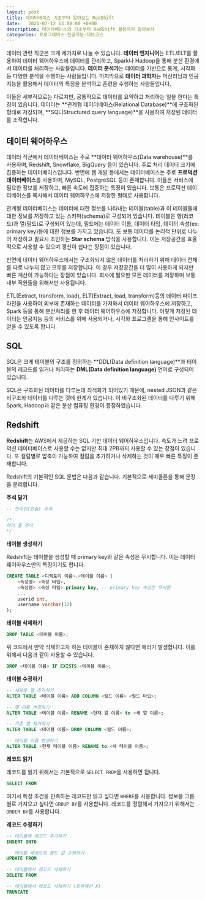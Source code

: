 ```yaml
---
layout: post
title: 데이터베이스 기초부터 알아보는 RedShift
date:   2021-07-12 13:00:00 +0900
description: 데이터베이스의 기초부터 RedShift 활용까지 알아보자 
categories: 프로그래머스-인공지능-데브코스
---
```


데이터 관련 직군은 크게 세가지로 나눌 수 있습니다. **데이터 엔지니어**는 ETL/ELT를 활용하여 데이터 웨어하우스에 데이터를 관리하고, Spark나 Hadoop을 통해 분산 환경에서 데이터를 처리하는 사람들입니다. **데이터 분석가**는 데이터를 기반으로 통계, 시각화 등 다양한 분석을 수행하는 사람들입니다. 마지막으로 **데이터 과학자**는 머신러닝과 인공지능을 활용해서 데이터의 특징을 분석하고 훈련을 수행하는 사람들입니다.

이들은 세부적으로는 다르지만, 공통적으로 데이터를 요약하고 처리하는 일을 한다는 특징이 있습니다. 데이터는 **관계형 데이터베이스(Relational Database)**에 구조화된 형태로 저장되며, **SQL(Structured query language)**을 사용하여 저장된 데이터를 조작합니다.

## 데이터 웨어하우스

데이터 직군에서 데이터베이스는 주로 **데이터 웨어하우스(Data warehouse)**를 사용하며, Redshift, Snowflake, BigQuery 등이 있습니다. 주로 처리 데이터 크기에 집중하는 데이터베이스입니다. 반면에 웹 개발 등에서는 데이터베이스는 주로 **프로덕션 데이터베이스**를 사용하며, MySQL, PostgreSQL 등이 존재합니다. 이들은 서비스에 필요한 정보를 저장하고, 빠른 속도에 집중하는 특징이 있습니다. 보통은 프로덕션 데이터베이스를 복사해서 데이터 웨어하우스에 저장한 형태로 사용합니다.

관계형 데이터베이스는 데이터에 대한 정보를 나타내는 테이블(table)과 이 테이블들에 대한 정보를 저장하고 있는 스키마(schema)로 구성되어 있습니다. 테이블은 행(레코드)과 열(필드)로 구성되어 있는데, 필드에는 데이터 이름, 데이터 타입, 데이터 속성(ex: primary key)등에 대한 정보를 가지고 있습니다. 또 보통 데이터를 논리적 단위로 나누어 저장하고 필요시 조인하는 **Star schema** 방식을 사용합니다. 이는 저장공간을 효율적으로 사용할 수 있으며 갱신이 쉽다는 장점이 있습니다.

반면에 데이터 웨어하우스에서는 구조화되지 않은 데이터를 처리하기 위해 데이터 전체를 따로 나누지 않고 모두를 저장합니다. 이 경우 저장공간을 더 많이 사용하게 되지만 빠른 계산이 가능하다는 장점이 있습니다. 회사에 필요한 모든 데이터를 저장하며 보통 내부 직원들을 위해서만 사용됩니다.

ETL(Extract, transform, load), ELT(Extract, load, transform)등의 데이터 파이프라인을 사용하여 외부에 존재하는 데이터를 가져와서 데이터 웨어하우스에 저장하고, Spark 등을 통해 분산처리를 한 후 데이터 웨어하우스에 저장합니다. 이렇게 저장된 데이터는 인공지능 등의 서비스를 위해 사용되거나, 시각화 프로그램을 통해 인사이트를 얻을 수 있도록 합니다.

## SQL

SQL은 크게 테이블의 구조를 정의하는 **DDL(Data definition language)**과 테이블의 레코드를 읽거나 처리하는 **DML(Data definition language)** 언어로 구성되어 있습니다.

SQL은 구조화된 데이터를 다루는데 최적화가 되어있기 때문에, nested JSON과 같은 비구조화 데이터를 다루는 것에 한계가 있습니다. 이 비구조화된 데이터를 다루기 위해 Spark, Hadoop과 같은 분산 컴퓨팅 환경이 등장하였습니다.

## Redshift

**Redshift**는 AWS에서 제공하는 SQL 기반 데이터 웨어하우스입니다. 속도가 느려 프로덕션 데이터베이스로 사용할 수는 없지만 최대 2PB까지 사용할 수 있는 장점이 있습니다. 또 컬럼별로 압축이 가능하여 컬럼을 추가하거나 삭제하는 것이 매우 빠른 특징이 존재합니다.

Redshift의 기본적인 SQL 문법은 다음과 같습니다. 기본적으로 세미콜론을 통해 문장을 분리합니다.

**주석 달기**

```sql
-- 인라인(한줄) 주석

/*
여러 줄 주석
*/
```

**테이블 생성하기**

Redshift는 테이블을 생성할 때 primary key와 같은 속성은 무시합니다. 이는 데이터 웨어하우스만의 특징이기도 합니다.

```sql
CREATE TABLE <디렉토리 이름>.<테이블 이름> (
    <속성명> <속성 타입>,
    <속성명> <속성 타입> primary key, -- primary key 속성은 무시됨
    ...
    userid int,
    username varchar(32)
);
```

**테이블 삭제하기**

```sql
DROP TABLE <테이블 이름>;
```

위 코드에서 만약 삭제하고자 하는 테이블이 존재하지 않다면 에러가 발생합니다. 이를 위해서 다음과 같이 사용할 수 있습니다.

```sql
DROP <테이블 이름> IF EXISTS <테이블 이름>;
```

**테이블 수정하기**

```sql
-- 새로운 열 추가하기
ALTER TABLE <테이블 이름> ADD COLUMN <필드 이름> <필드 타입>;

-- 열 이름 변경하기
ALTER TABLE <테이블 이름> RENAME <현재 열 이름> to <새 열 이름>;

-- 기존 열 제거하기
ALTER TABLE <테이블 이름> DROP COLUMN <필드 이름>;

-- 테이블 이름 변경하기
ALTER TABLE <현재 테이블 이름> RENAME to <새 테이블 이름>;
```

**레코드 읽기**

레코드를 읽기 위해서는 기본적으로 `SELECT FROM`을 사용하면 됩니다.

```sql
SELECT FROM
```

여기서 특정 조건을 만족하는 레코드만 읽고 싶다면 `WHERE`를 사용합니다. 정보를 그룹별로 가져오고 싶다면 `GROUP BY`를 사용합니다. 레코드를 정렬해서 가져오기 위해서는 `ORDER BY`를 사용합니다.

**레코드 수정하기**

```sql
-- 테이블에 레코드 추가하기
INSERT INTO

-- 테이블 레코드의 필드 값 수정하기
UPDATE FROM

-- 테이블에서 레코드 삭제하기
DELETE FROM

-- 테이블에서 레코드 삭제하기 (트랜잭션 X)
TRUNCATE
```